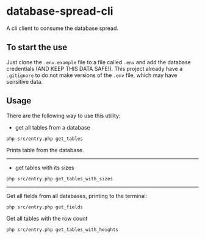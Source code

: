 # database-spread-cli

A cli client to consume the database spread.

## To start the use

Just clone the `.env.example` file to a file called `.env` and add the database credentials (AND KEEP THIS DATA SAFE!). This project already have a `.gitignore` to do not make versions of the `.env` file, which may have sensitive data.

## Usage

There are the following way to use this utility:

* get all tables from a database

```
php src/entry.php get_tables
```
Prints table from the database.

---

* get tables with its sizes

```
php src/entry.php get_tables_with_sizes
```

---

Get all fields from all databases, printing to the terminal:

```
php src/entry.php get_fields
```

Get all tables with the row count
```
php src/entry.php get_tables_with_heights
```

